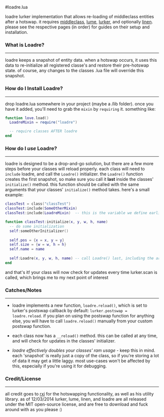 #loadre.lua

loadre lurker implementation that allows re-loading of middleclass entities after a hotswap. it requires [middleclass](https://github.com/kikito/middleclass), [lume](github.com/rxi/lume), [lurker](github.com/rxi/lurker), and optionally [linen](github.com/mginshe/linen). please see the respective pages (in order) for guides on their setup and installation.



### What is Loadre?
---
loadre keeps a snapshot of entity data. when a hotswap occurs, it uses this data to re-initialize all registered classe's and restore their pre-hotswap state. of course, any changes to the classes .lua file will override this snapshot.


### How do I Install Loadre?
---
drop loadre.lua somewhere in your project (maybe a /lib folder). once you have it added, you'll need to grab the `mixin` by `requiring` it. something like:

```lua
function love.load()
  LoadreMixin = require("loadre")

  -- require classes AFTER loadre
end
```


### How do I *use* Loadre?
---
loadre is designed to be a drop-and-go solution, but there are a few more steps before your classes will reload properly. each class will need to `include` loadre, and call the `Loadre()` initializer. the `Loadre()` function creates the first snapshot, so make sure you call it **last** inside the classes' `initialize()` method. this function should be called with the same arguments that your classes' `initialize()` method takes. here's a small example:

```lua
classTest = class("classTest")
classTest:include(SomeOtherMixin)
classTest:include(LoadreMixin)  -- this is the variable we define earlier in love.load()

function classTest:initialize(x, y, w, h, name)
  -- do some initialization
  self:someOtherInitializer()
  
  self.pos = {x = x, y = y}
  self.size = {w = w, h = h}
  self.name = name
  
  self:Loadre(x, y, w, h, name) -- call Loadre() last, including the args
end
```

and that's it! your class will now check for updates every time lurker.scan is called, which brings me to my next point of interest


### Catches/Notes
---
 + loadre implements a new function, `loadre.reload()`, which is set to lurker's postswap callback by default: `lurker.postswap = loadre.reload`. if you plan on using the postswap function for anything else, you will have to call `loadre.reload()` manually from your custom postswap function.

 + each class now has a `__reload()` method. this can be called at any time, and will check for updates in the classes' initializer. 

 + *loadre effectively doubles your classes' ram usage* - keep this in mind. each 'snapshot' is really just a copy of the class, so if you're storing a lot of data it may get a little laggy. most use-cases won't be affected by this, especially if you're using it for debugging.


### Credit/License
---
all credit goes to [rxi](github.com/rxi/) for the hotswapping functionality, as well as his utility library. as of 12/03/2014 lurker, lume, linen, and loadre are all released under the MIT open-source license, and are free to download and fuck around with as you please :)

